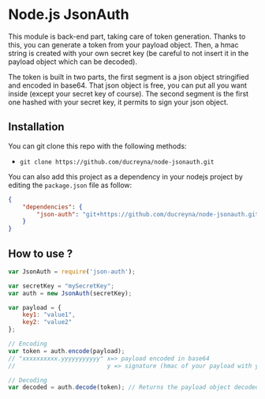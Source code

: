 # Node.js JsonAuth


This module is back-end part, taking care of token generation. Thanks to this, you can generate a token from your payload object. Then, a hmac string is created with your own secret key (be careful to not insert it in the payload object which can be decoded).

The token is built in two parts, the first segment is a json object stringified and encoded in base64. That json object is free, you can put all you want inside (except your secret key of course). The second segment is the first one hashed with your secret key, it permits to sign your json object.


## Installation

You can git clone this repo with the following methods:

- `git clone https://github.com/ducreyna/node-jsonauth.git`

You can also add this project as a dependency in your nodejs project by editing the `package.json` file as follow:

```json
{
	"dependencies": {
		"json-auth": "git+https://github.com/ducreyna/node-jsonauth.git"
	}
}
```

## How to use ?

```javascript
var JsonAuth = require('json-auth');

var secretKey = "mySecretKey";
var auth = new JsonAuth(secretKey);

var payload = {
	key1: "value1",
	key2: "value2"
};

// Encoding
var token = auth.encode(payload);
// "xxxxxxxxxx.yyyyyyyyyyy"	x=> payload encoded in base64
//							y => signature (hmac of your payload with your secret key)

// Decoding
var decoded = auth.decode(token); // Returns the payload object decoded as above
```
